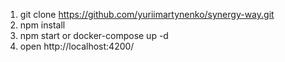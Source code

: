1. git clone https://github.com/yuriimartynenko/synergy-way.git
2. npm install
3. npm start or docker-compose up -d
4. open http://localhost:4200/
